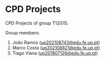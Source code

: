 # CPD Projects

CPD Projects of group T12G15.

Group members:

1. João Ramos (up202108743@edu.fe.up.pt)
2. Marco Costa (up202108821@edu.fe.up.pt)
3. Tiago Viana (up201807126@edu.fe.up.pt)